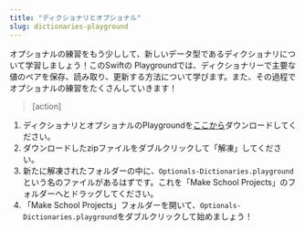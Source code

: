 ```yaml
---
title: "ディクショナリとオプショナル"
slug: dictionaries-playground
---
```


オプショナルの練習をもう少しして、新しいデータ型であるディクショナリについて学習しましょう！このSwiftの Playgroundでは、ディクショナリーで主要な値のペアを保存、読み取り、更新する方法について学びます。また、その過程でオプショナルの練習をたくさんしていきます！

> [action]
>
1. ディクショナリとオプショナルのPlaygroundを[ここから](https://github.com/MakeSchool-Tutorials/Intro-Optionals-Dictionaries-Playground/archive/swift4-japanese.zip)ダウンロードしてください。
1. ダウンロードしたzipファイルをダブルクリックして「解凍」してください。
1. 新たに解凍されたフォルダーの中に、`Optionals-Dictionaries.playground`という名のファイルがあるはずです。これを「Make School Projects」のフォルダーへとドラッグしてください。
1. 「Make School Projects」フォルダーを開いて、`Optionals-Dictionaries.playground`をダブルクリックして始めましょう！
